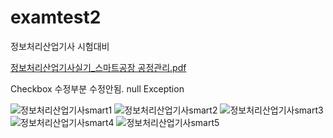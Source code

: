 # examtest2
정보처리산업기사 시험대비

[정보처리산업기사실기_스마트공장 공정관리.pdf](https://github.com/igbar91/examtest2/files/5095145/_.pdf)


Checkbox 수정부분 수정안됨. null Exception 




![정보처리산업기사smart1](https://user-images.githubusercontent.com/69234252/90720695-0c077600-e2f2-11ea-8ba6-3ab232ff3db8.png)
![정보처리산업기사smart2](https://user-images.githubusercontent.com/69234252/90720682-090c8580-e2f2-11ea-94c2-6a13f53e30e7.png)
![정보처리산업기사smart3](https://user-images.githubusercontent.com/69234252/90720690-0ad64900-e2f2-11ea-964b-b1b10cbf0e2a.png)
![정보처리산업기사smart4](https://user-images.githubusercontent.com/69234252/90720692-0ad64900-e2f2-11ea-873f-ceec22657df4.png)
![정보처리산업기사smart5](https://user-images.githubusercontent.com/69234252/90720693-0b6edf80-e2f2-11ea-852d-304686f178ea.png)
